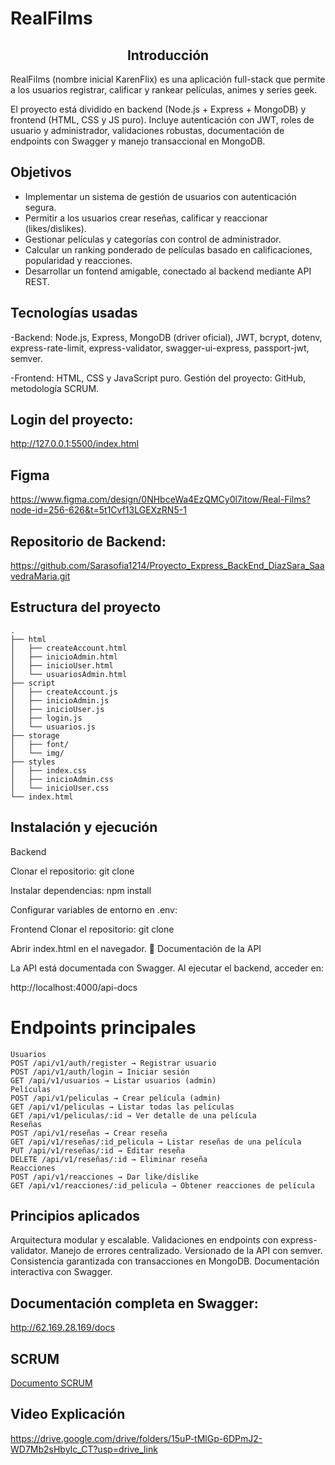 # RealFilms 

<div align="center">
<h2>Introducción</h2>
</div>

RealFilms (nombre inicial KarenFlix) es una aplicación full-stack que permite a los usuarios registrar, calificar y rankear películas, animes y series geek.

El proyecto está dividido en backend (Node.js + Express + MongoDB) y frontend (HTML, CSS y JS puro).
Incluye autenticación con JWT, roles de usuario y administrador, validaciones robustas, documentación de endpoints con Swagger y manejo transaccional en MongoDB.

## Objetivos
- Implementar un sistema de gestión de usuarios con autenticación segura.
- Permitir a los usuarios crear reseñas, calificar y reaccionar (likes/dislikes).
- Gestionar películas y categorías con control de administrador.
- Calcular un ranking ponderado de películas basado en calificaciones, popularidad y reacciones.
- Desarrollar un fontend amigable, conectado al backend mediante API REST.

## Tecnologías usadas
-Backend: Node.js, Express, MongoDB (driver oficial), JWT, bcrypt, dotenv, express-rate-limit, express-validator, swagger-ui-express, passport-jwt, semver.

-Frontend: HTML, CSS y JavaScript puro.
Gestión del proyecto: GitHub, metodología SCRUM.

## Login del proyecto:
http://127.0.0.1:5500/index.html

## Figma 
https://www.figma.com/design/0NHbceWa4EzQMCy0l7itow/Real-Films?node-id=256-626&t=5t1Cvf13LGEXzRN5-1


## Repositorio de Backend:
https://github.com/Sarasofia1214/Proyecto_Express_BackEnd_DiazSara_SaavedraMaria.git


## Estructura del proyecto

```
.
├── html
│   ├── createAccount.html
│   ├── inicioAdmin.html
│   ├── inicioUser.html
│   └── usuariosAdmin.html
├── script
│   ├── createAccount.js
│   ├── inicioAdmin.js
│   ├── inicioUser.js
│   ├── login.js
│   └── usuarios.js
├── storage
│   ├── font/
│   └── img/
├── styles
│   ├── index.css
│   ├── inicioAdmin.css
│   └── inicioUser.css
└── index.html
```

## Instalación y ejecución
Backend

Clonar el repositorio:
git clone <url-del-repo-backend>

Instalar dependencias:
npm install

Configurar variables de entorno en .env:

Frontend
Clonar el repositorio:
git clone <url-del-repo-frontend>

Abrir index.html en el navegador.
📖 Documentación de la API

La API está documentada con Swagger.
Al ejecutar el backend, acceder en:

http://localhost:4000/api-docs

# Endpoints principales
```
Usuarios
POST /api/v1/auth/register → Registrar usuario
POST /api/v1/auth/login → Iniciar sesión
GET /api/v1/usuarios → Listar usuarios (admin)
Películas
POST /api/v1/peliculas → Crear película (admin)
GET /api/v1/peliculas → Listar todas las películas
GET /api/v1/peliculas/:id → Ver detalle de una película
Reseñas
POST /api/v1/reseñas → Crear reseña
GET /api/v1/reseñas/:id_pelicula → Listar reseñas de una película
PUT /api/v1/reseñas/:id → Editar reseña
DELETE /api/v1/reseñas/:id → Eliminar reseña
Reacciones
POST /api/v1/reacciones → Dar like/dislike
GET /api/v1/reacciones/:id_pelicula → Obtener reacciones de película
```

## Principios aplicados
Arquitectura modular y escalable.
Validaciones en endpoints con express-validator.
Manejo de errores centralizado.
Versionado de la API con semver.
Consistencia garantizada con transacciones en MongoDB.
Documentación interactiva con Swagger.

## Documentación completa en Swagger: 
http://62.169.28.169/docs

## SCRUM
[Documento SCRUM](./storage/Planeacion_Del_Proyecto.docx.pdf)
## Video Explicación 

https://drive.google.com/drive/folders/15uP-tMlGp-6DPmJ2-WD7Mb2sHbyIc_CT?usp=drive_link
